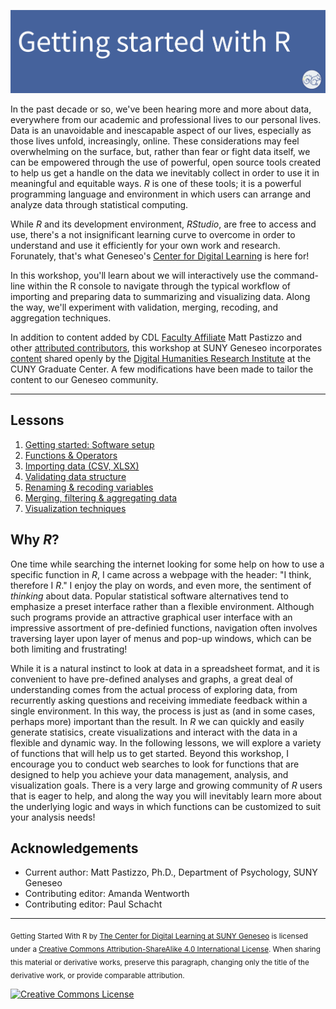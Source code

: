 ![Getting started with R image](./images/Rheader.png)

In the past decade or so, we've been hearing more and more about data, everywhere from our academic and professional lives to our personal lives. Data is an unavoidable and inescapable aspect of our lives, especially as those lives unfold, increasingly, online. These considerations may feel overwhelming on the surface, but, rather than fear or fight data itself, we can be empowered through the use of powerful, open source tools created to help us get a handle on the data we inevitably collect in order to use it in meaningful and equitable ways. *R* is one of these tools; it is a powerful programming language and environment in which users can arrange and analyze data through statistical computing. 

While *R* and its development environment, *RStudio*, are free to access and use, there's a not insignificant learning curve to overcome in order to understand and use it efficiently for your own work and research. Forunately, that's what Geneseo's [Center for Digital Learning](https://www.geneseo.edu/cdl) is here for!

In this workshop, you'll learn about we will interactively use the command-line within the R console to navigate through the typical workflow of importing and preparing data to summarizing and visualizing data. Along the way, we'll experiment with validation, merging, recoding, and aggregation techniques.


In addition to content added by CDL [Faculty Affiliate](https://www.geneseo.edu/cdl/faculty-affiliates) Matt Pastizzo and other [attributed contributors](#acknowledgements), this workshop at SUNY Geneseo incorporates [content](https://github.com/DHRI-Curriculum/r) shared openly by the [Digital Humanities Research Institute](https://www.dhinstitutes.org/) at the CUNY Graduate Center. A few modifications have been made to tailor the content to our Geneseo community.

---

## Lessons

1. [Getting started: Software setup](sections/01-software-setup.md)
2. [Functions & Operators](sections/02-functions-operators.md)
3. [Importing data (CSV, XLSX)](sections/03-importing-data.md)
4. [Validating data structure](sections/04-validating-data.md)
5. [Renaming & recoding variables](sections/05-renaming-recoding-data.md)
6. [Merging, filtering & aggregating data](sections/06-merging-filtering-aggregating-data.md)
7. [Visualization techniques](sections/07-visualization-techniques.md)

## Why *R*?

One time while searching the internet looking for some help on how to use a specific function in *R*, I came across a webpage with the header: "I think, therefore I *R*." I enjoy the play on words, and even more, the sentiment of *thinking* about data. Popular statistical software alternatives tend to emphasize a preset interface rather than a flexible environment. Although such programs provide an attractive graphical user interface with an impressive assortment of pre-definied functions, navigation often involves traversing layer upon layer of menus and pop-up windows, which can be both limiting and frustrating!

While it is a natural instinct to look at data in a spreadsheet format, and it is convenient to have pre-defined analyses and graphs, a great deal of understanding comes from the actual process of exploring data, from recurrently asking questions and receiving immediate feedback within a single environment. In this way, the process is just as (and in some cases, perhaps more) important than the result. In *R* we can quickly and easily generate statisics, create visualizations and interact with the data in a flexible and dynamic way. In the following lessons, we will explore a variety of functions that will help us to get started. Beyond this workshop, I encourage you to conduct web searches to look for functions that are designed to help you achieve your data management, analysis, and visualization goals. There is a very large and growing community of *R* users that is eager to help, and along the way you will inevitably learn more about the underlying logic and ways in which functions can be customized to suit your analysis needs!

## Acknowledgements

- Current author: Matt Pastizzo, Ph.D., Department of Psychology, SUNY Geneseo
- Contributing editor: Amanda Wentworth
- Contributing editor: Paul Schacht

---

<sub>Getting Started With R by [The Center for Digital Learning at SUNY Geneseo](https://www.geneseo.edu/cdl) is licensed under a [Creative Commons Attribution-ShareAlike 4.0 International License](http://creativecommons.org/licenses/by-sa/4.0/). When sharing this material or derivative works, preserve this paragraph, changing only the title of the derivative work, or provide comparable attribution.</sub>

[![Creative Commons License](https://i.creativecommons.org/l/by-sa/4.0/88x31.png)](http://creativecommons.org/licenses/by-sa/4.0/)
